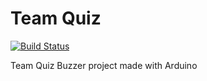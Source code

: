 # Team Quiz

[![Build Status](https://travis-ci.org/Richou/team-quiz.svg?branch=master)](https://travis-ci.org/Richou/team-quiz)

Team Quiz Buzzer project made with Arduino
